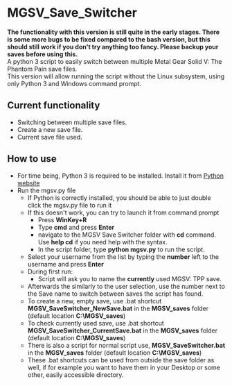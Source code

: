# MGSV_Save_Switcher
**The functionality with this version is still quite in the early stages. There is some more bugs to be fixed compared to the bash version, but this should still work if you don't try anything too fancy. Please backup your saves before using this.**  
A python 3 script to easily switch between multiple Metal Gear Solid V: The Phantom Pain save files.  
This version will allow running the script without the Linux subsystem, using only Python 3 and Windows command prompt.  
## Current functionality
* Switching between multiple save files.
* Create a new save file.
* Current save file used.
## How to use
* For time being, Python 3 is required to be installed. Install it from [Python website](https://www.python.org/)
* Run the mgsv.py file
  * If Python is correctly installed, you should be able to just double click the mgsv.py file to run it
  * If this doesn't work, you can try to launch it from command prompt
    * Press **WinKey+R**
    * Type **cmd** and press **Enter**
    * navigate to the MGSV Save Switcher folder with **cd** command. Use **help cd** if you need help with the syntax.
    * In the script folder, type **python mgsv.py** to run the script.
  * Select your username from the list by typing the **number** left to the username and press **Enter**
  * During first run:
    * Script will ask you to name the **currently** used MGSV: TPP save.
  * Afterwards the similarly to the user selection, use the number next to the Save name to switch between saves the script has found.
  * To create a new, empty save, use .bat shortcut **MGSV\_SaveSwitcher\_NewSave.bat** in the **MGSV_saves** folder (default location **C:\\MGSV\_saves**)
  * To check currently used save, use .bat shortcut **MGSV\_SaveSwitcher\_CurrentSave.bat** in the **MGSV_saves** folder (default location **C:\\MGSV\_saves**)
  * There is also a script for normal script use, **MGSV\_SaveSwitcher.bat** in the **MGSV_saves** folder (default location **C:\\MGSV\_saves**)
  * These .bat shortcuts can be used from outside the save folder as well, if for example you want to have them in your Desktop or some other, easily accessible directory.